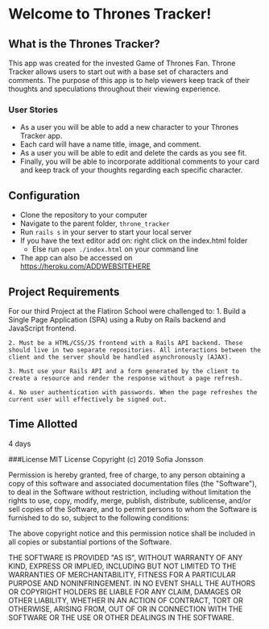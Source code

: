 # Welcome to Thrones Tracker!

## What is the Thrones Tracker?
 This app was created for the invested Game of Thrones Fan. Throne Tracker allows users to start out with a base set of characters and comments. The purpose of this app is to help viewers keep track of their thoughts and speculations throughout their viewing experience.

### User Stories
 - As a user you will be able to add a new character to your Thrones Tracker app.
- Each card will have a name title, image, and comment.
- As a user you will be able to edit and delete the cards as you see fit.
-  Finally, you will be able to incorporate additional comments to your card and keep track of your thoughts regarding each specific character.

## Configuration
* Clone the repository to your computer
* Navigate to the parent folder, `throne_tracker`
* Run `rails s` in your server to start your local server
* If you have the text editor add on: right click on the index.html folder
	* Else run `open ./index.html` on your command line
* The app can also be accessed on https://heroku.com/ADDWEBSITEHERE

## Project Requirements
For our third Project at the Flatiron School were challenged to:
 	1. Build a Single Page Application (SPA) using a Ruby on Rails backend and 		JavaScript frontend.

	2. Must be a HTML/CSS/JS frontend with a Rails API backend. These should live in two separate repositories. All interactions between the client and the server should be handled asynchronously (AJAX).

	3. Must use your Rails API and a form generated by the client to create a resource and render the response without a page refresh.

	4. No user authentication with passwords. When the page refreshes the current user will effectively be signed out.

## Time Allotted
4 days

###License
MIT License Copyright (c) 2019 Sofia Jonsson

Permission is hereby granted, free of charge, to any person obtaining a copy of this software and associated documentation files (the "Software"), to deal in the Software without restriction, including without limitation the rights to use, copy, modify, merge, publish, distribute, sublicense, and/or sell copies of the Software, and to permit persons to whom the Software is furnished to do so, subject to the following conditions:

The above copyright notice and this permission notice shall be included in all copies or substantial portions of the Software.

THE SOFTWARE IS PROVIDED "AS IS", WITHOUT WARRANTY OF ANY KIND, EXPRESS OR IMPLIED, INCLUDING BUT NOT LIMITED TO THE WARRANTIES OF MERCHANTABILITY, FITNESS FOR A PARTICULAR PURPOSE AND NONINFRINGEMENT. IN NO EVENT SHALL THE AUTHORS OR COPYRIGHT HOLDERS BE LIABLE FOR ANY CLAIM, DAMAGES OR OTHER LIABILITY, WHETHER IN AN ACTION OF CONTRACT, TORT OR OTHERWISE, ARISING FROM, OUT OF OR IN CONNECTION WITH THE SOFTWARE OR THE USE OR OTHER DEALINGS IN THE SOFTWARE.
